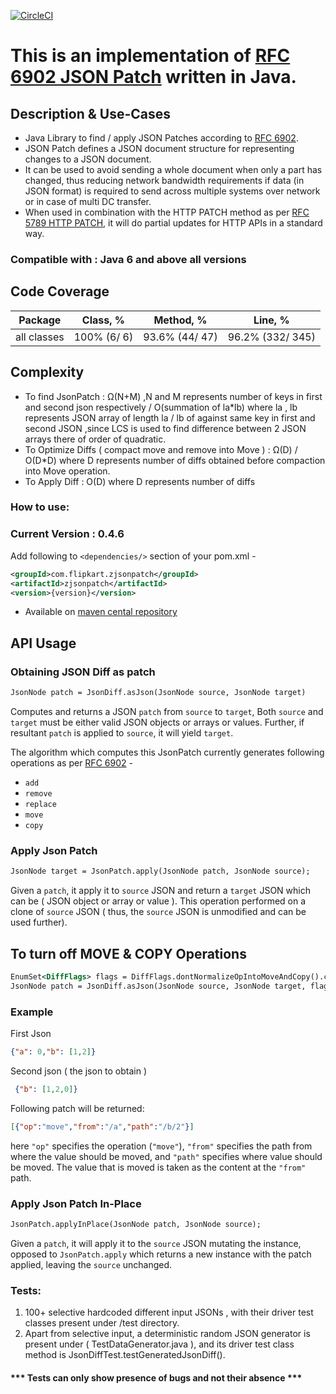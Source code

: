 [![CircleCI](https://circleci.com/gh/flipkart-incubator/zjsonpatch/tree/master.svg?style=svg)](https://circleci.com/gh/flipkart-incubator/zjsonpatch/tree/master) 

# This is an implementation of  [RFC 6902 JSON Patch](http://tools.ietf.org/html/rfc6902) written in Java.

## Description & Use-Cases
- Java Library to find / apply JSON Patches according to [RFC 6902](http://tools.ietf.org/html/rfc6902).
- JSON Patch defines a JSON document structure for representing changes to a JSON document.
- It can be used to avoid sending a whole document when only a part has changed, thus reducing network bandwidth requirements if data (in JSON format) is required to send across multiple systems over network or in case of multi DC transfer.
- When used in combination with the HTTP PATCH method as per [RFC 5789 HTTP PATCH](http://tools.ietf.org/html/rfc5789), it will do partial updates for HTTP APIs in a standard  way.


### Compatible with : Java 6 and above all versions

## Code Coverage
Package      |	Class, % 	 |  Method, % 	   |  Line, %           |
-------------|---------------|-----------------|--------------------|
all classes  |	100% (6/ 6)  |	93.6% (44/ 47) |  96.2% (332/ 345)  |

## Complexity
- To find JsonPatch : Ω(N+M) ,N and M represents number of keys in first and second json respectively / O(summation of la*lb) where la , lb represents JSON array of length la / lb of against same key in first and second JSON ,since LCS is used to find difference between 2 JSON arrays there of order of quadratic.
- To Optimize Diffs ( compact move and remove into Move ) : Ω(D) / O(D*D) where D represents number of diffs obtained before compaction into Move operation.
- To Apply Diff : O(D) where D represents number of diffs

### How to use:

### Current Version : 0.4.6

Add following to `<dependencies/>` section of your pom.xml -

```xml
<groupId>com.flipkart.zjsonpatch</groupId>
<artifactId>zjsonpatch</artifactId>
<version>{version}</version>
```
- Available on [maven cental repository](http://search.maven.org/#search%7Cga%7C1%7Cg%3Acom.flipkart.zjsonpatch%20a%3Azjsonpatch)

## API Usage

### Obtaining JSON Diff as patch
```xml
JsonNode patch = JsonDiff.asJson(JsonNode source, JsonNode target)
```
Computes and returns a JSON `patch` from `source`  to `target`,
Both `source` and `target` must be either valid JSON objects or arrays or values. 
Further, if resultant `patch` is applied to `source`, it will yield `target`.

The algorithm which computes this JsonPatch currently generates following operations as per [RFC 6902](https://tools.ietf.org/html/rfc6902) - 
 - `add`
 - `remove`
 - `replace`
 - `move`
 - `copy`

### Apply Json Patch
```xml
JsonNode target = JsonPatch.apply(JsonNode patch, JsonNode source);
```
Given a `patch`, it apply it to `source` JSON and return a `target` JSON which can be ( JSON object or array or value ). This operation  performed on a clone of `source` JSON ( thus, the `source` JSON is unmodified and can be used further). 

## To turn off MOVE & COPY Operations
```xml
EnumSet<DiffFlags> flags = DiffFlags.dontNormalizeOpIntoMoveAndCopy().clone()
JsonNode patch = JsonDiff.asJson(JsonNode source, JsonNode target, flags)
```

### Example
First Json
```json
{"a": 0,"b": [1,2]}
```

Second json ( the json to obtain )
```json
 {"b": [1,2,0]}
```
Following patch will be returned:
```json
[{"op":"move","from":"/a","path":"/b/2"}]
```
here `"op"` specifies the operation (`"move"`), `"from"` specifies the path from where the value should be moved, and  `"path"` specifies where value should be moved. The value that is moved is taken as the content at the `"from"` path.

### Apply Json Patch In-Place
```xml
JsonPatch.applyInPlace(JsonNode patch, JsonNode source);
```
Given a `patch`, it will apply it to the `source` JSON mutating the instance, opposed to `JsonPatch.apply` which returns 
a new instance with the patch applied, leaving the `source` unchanged.

### Tests:
1. 100+ selective hardcoded different input JSONs , with their driver test classes present under /test directory.
2. Apart from selective input, a deterministic random JSON generator is present under ( TestDataGenerator.java ),  and its driver test class method is JsonDiffTest.testGeneratedJsonDiff().


#### *** Tests can only show presence of bugs and not their absence ***
